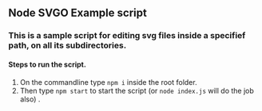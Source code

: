 ## Node SVGO Example script

### This is a sample script for editing svg files inside a specifief path, on all its subdirectories.

#### Steps to run the script.
1. On the commandline type `npm i` inside the root folder.
2. Then type `npm start` to start the script (or `node index.js` will do the job also) .